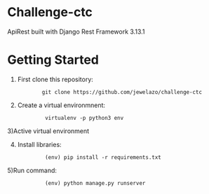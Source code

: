 # Challenge-ctc

ApiRest built with Django Rest Framework 3.13.1

# Getting Started

1) First clone this repository:
```
           git clone https://github.com/jewelazo/challenge-ctc
```
2) Create a virtual environmnent:
```
            virtualenv -p python3 env
```
3)Active virtual environment

4) Install libraries:
```
            (env) pip install -r requirements.txt
```
5)Run command:
```
            (env) python manage.py runserver
```
  

